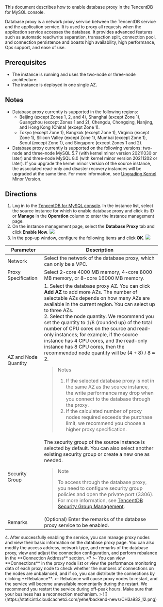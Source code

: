 This document describes how to enable database proxy in the TencentDB for MySQL console.

Database proxy is a network proxy service between the TencentDB service and the application service. It is used to proxy all requests when the application service accesses the database. It provides advanced features such as automatic read/write separation, transaction split, connection pool, and connection persistence and boasts high availability, high performance, Ops support, and ease of use.

## Prerequisites
- The instance is running and uses the two-node or three-node architecture.
- The instance is deployed in one single AZ.

## Notes
- Database proxy currently is supported in the following regions:
  - Beijing (except Zones 1, 2, and 4), Shanghai (except Zone 1), Guangzhou (except Zones 1 and 2), Chengdu, Chongqing, Nanjing, and Hong Kong (China) (except Zone 1).
  - Tokyo (except Zone 1), Bangkok (except Zone 1), Virginia (except Zone 1), Silicon Valley (except Zone 1), Mumbai (except Zone 1), Seoul (except Zone 1), and Singapore (except Zones 1 and 2).
- Database proxy currently is supported on the following versions: two-node and three-node MySQL 5.7 (with kernel minor version 20211030 or later) and three-node MySQL 8.0 (with kernel minor version 20211202 or later). If you upgrade the kernel minor version of the source instance, the associated read-only and disaster recovery instances will be upgraded at the same time. For more information, see [Upgrading Kernel Minor Version](https://intl.cloud.tencent.com/document/product/236/36816).

## Directions
1. Log in to the [TencentDB for MySQL console](https://console.cloud.tencent.com/cdb). In the instance list, select the source instance for which to enable database proxy and click its ID or **Manage** in the **Operation** column to enter the instance management page.
2. On the instance management page, select the **Database Proxy** tab and click **Enable Now**.
![](https://staticintl.cloudcachetci.com/yehe/backend-news/vMSm892_10.png)
3. In the pop-up window, configure the following items and click **OK**.
![](https://staticintl.cloudcachetci.com/yehe/backend-news/ZUjv978_11.png)
<table>
<thead><tr><th>Parameter</th><th>Description</th></tr></thead>
<tbody><tr>
<td>Network</td>
<td>Select the network of the database proxy, which can only be a VPC.</td></tr>
<tr>
<td>Proxy Specification</td>
<td>Select 2-core 4000 MB memory, 4-core 8000 MB memory, or 8-core 16000 MB memory.</td></tr>
<tr>
<td>AZ and Node Quantity</td>
<td>1. Select the database proxy AZ. You can click <strong>Add AZ</strong> to add more AZs. The number of selectable AZs depends on how many AZs are available in the current region. You can select up to three AZs. <br>2. Select the node quantity. We recommend you set the quantity to 1/8 (rounded up) of the total number of CPU cores on the source and read-only instances; for example, if the source instance has 4 CPU cores, and the read-only instance has 8 CPU cores, then the recommended node quantity will be (4 + 8) / 8 ≈ 2. <blockquote class="rno-document-tips rno-document-tips-notice">    <div class="rno-document-tips-body">        <i class="rno-document-tip-icon"></i>        <div class="rno-document-tip-title">Notes</div>        <div class="rno-document-tip-desc"><ol><li>If the selected database proxy is not in the same AZ as the source instance, the write performance may drop when you connect to the database through the proxy. </li><li>If the calculated number of proxy nodes required exceeds the purchase limit, we recommend you choose a higher proxy specification.</li></ol></div>    </div></blockquote></td></tr>
<tr>
<td>Security Group</td>
<td>The security group of the source instance is selected by default. You can also select another existing security group or create a new one as needed. <blockquote class="rno-document-tips rno-document-tips-notice">    <div class="rno-document-tips-body">        <i class="rno-document-tip-icon"></i>        <div class="rno-document-tip-title">Note</div>        <div class="rno-document-tip-desc"><p>To access through the database proxy, you need to configure security group policies and open the private port (3306). For more information, see <a href="https://intl.cloud.tencent.com/document/product/236/14470">TencentDB Security Group Management</a>.</p></div>    </div></blockquote></td></tr>
<tr>
<td>Remarks</td>
<td>(Optional) Enter the remarks of the database proxy service to be enabled.</td></tr>
</tbody></table>
4. After successfully enabling the service, you can manage proxy nodes and view their basic information on the database proxy page. You can also modify the access address, network type, and remarks of the database proxy, view and adjust the connection configuration, and perform rebalance in the **Connection Address** section.
>?
>- You can view **Connections** in the proxy node list or view the performance monitoring data of each proxy node to check whether the numbers of connections on the nodes are unbalanced, and if so, you can distribute the connections by clicking **Rebalance**.
>- Rebalance will cause proxy nodes to restart, and the service will become unavailable momentarily during the restart. We recommend you restart the service during off-peak hours. Make sure that your business has a reconnection mechanism.
>
![](https://staticintl.cloudcachetci.com/yehe/backend-news/CH3a932_12.png)

